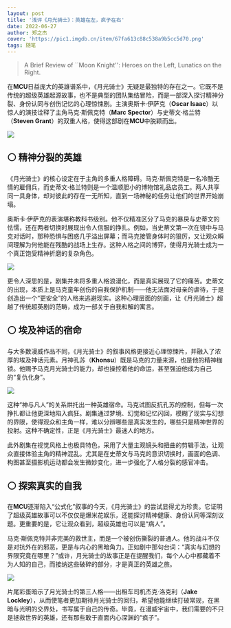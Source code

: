 ```yaml
---
layout: post
title: '浅评《月光骑士》：英雄在左，疯子在右'
date: 2022-06-27
author: 郑之杰
cover: 'https://pic1.imgdb.cn/item/67fa613c88c538a9b5cc5d70.png'
tags: 随笔
---
```


> A Brief Review of ``Moon Knight'': Heroes on the Left, Lunatics on the Right.

在**MCU**日益庞大的英雄谱系中，《月光骑士》无疑是最独特的存在之一。它既不是传统的超级英雄起源故事，也不是典型的团队集结冒险，而是一部深入探讨精神分裂、身份认同与创伤记忆的心理惊悚剧。主演奥斯卡·伊萨克（**Oscar Isaac**）以惊人的演技诠释了主角马克·斯佩克特（**Marc Spector**）与史蒂文·格兰特（**Steven Grant**）的双重人格，使得这部剧在**MCU**中脱颖而出。

![](https://pic1.imgdb.cn/item/67fa613c88c538a9b5cc5d70.png)

## ⚪ 精神分裂的英雄

《月光骑士》的核心设定在于主角的多重人格障碍。马克·斯佩克特是一名冷酷无情的雇佣兵，而史蒂文·格兰特则是一个温顺胆小的博物馆礼品店员工。两人共享同一具身体，却对彼此的存在一无所知，直到一场神秘的任务让他们的世界开始崩塌。

奥斯卡·伊萨克的表演堪称教科书级别。他不仅精准区分了马克的暴戾与史蒂文的怯懦，还在两者切换时展现出令人信服的挣扎。例如，当史蒂文第一次在镜中与马克对话时，那种恐惧与困惑几乎溢出屏幕；而马克接管身体时的狠厉，又让观众瞬间理解为何他能在残酷的战场上生存。这种人格之间的博弈，使得月光骑士成为一个真正饱受精神折磨的复杂角色。

![](https://pic1.imgdb.cn/item/67fa617988c538a9b5cc5da3.png)

更令人深思的是，剧集并未将多重人格浪漫化，而是真实展现了它的痛苦。史蒂文的出现，本质上是马克童年创伤的自我保护机制——他无法面对母亲的虐待，于是创造出一个“更安全”的人格来逃避现实。这种心理层面的刻画，让《月光骑士》超越了传统超英剧的范畴，成为一部关于自我和解的寓言。

## ⚪ 埃及神话的宿命

与大多数漫威作品不同，《月光骑士》的叙事风格更接近心理惊悚片，并融入了浓厚的埃及神话元素。月神孔苏（**Khonsu**）既是马克的力量来源，也是他的精神枷锁。他赐予马克月光骑士的能力，却也操控着他的命运，甚至强迫他成为自己的“复仇化身”。

![](https://pic1.imgdb.cn/item/67fa641a88c538a9b5cc627e.png)

这种“神与凡人”的关系烘托出一种英雄宿命。马克试图反抗孔苏的控制，但每一次挣扎都让他更深地陷入疯狂。剧集通过梦境、幻觉和记忆闪回，模糊了现实与幻想的界限，使得观众和主角一样，难以分辨哪些是真实发生的，哪些只是精神世界的投射。这种不确定性，正是《月光骑士》最迷人的地方。

此外剧集在视觉风格上也极具特色，采用了大量主观镜头和扭曲的剪辑手法，让观众直接体验主角的精神混乱。尤其是在史蒂文与马克的意识切换时，画面的色调、构图甚至摄影机运动都会发生微妙变化，进一步强化了人格分裂的感官冲击。

## ⚪ 探索真实的自我

在**MCU**逐渐陷入“公式化”叙事的今天，《月光骑士》的尝试显得尤为珍贵。它证明了超级英雄故事可以不仅仅是爆米花娱乐，还能探讨精神健康、身份认同等深刻议题。更重要的是，它让观众看到，超级英雄也可以是“病人”。

马克·斯佩克特并非完美的救世主，而是一个被创伤撕裂的普通人。他的战斗不仅是对抗外在的邪恶，更是与内心的黑暗角力。正如剧中那句台词：“真实与幻想的界限究竟在哪里？”或许，月光骑士的故事正是在提醒我们，每个人心中都藏着不为人知的自己，而接纳这些破碎的部分，才是真正的英雄之旅。

![](https://pic1.imgdb.cn/item/67fa63eb88c538a9b5cc6243.png)

片尾彩蛋暗示了月光骑士的第三人格——出租车司机杰克·洛克利（**Jake Lockley**），从而使笔者更加期待月光骑士的回归，希望他能继续打破常规，在黑暗与光明的交界处，书写属于自己的传奇。毕竟，在漫威宇宙中，我们需要的不只是拯救世界的英雄，还有那些敢于直面内心深渊的“疯子”。